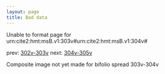 ```yaml
---
layout: page
title: Bad data
---
```


Unable to format page for urn:cite2:hmt:msB.v1:303v#urn:cite2:hmt:msB.v1:304v#

prev: [302v-303v](../302v-303v/) next: [304v-305v](../304v-305v/)

Composite image not yet made for bifolio spread 303v-304v

